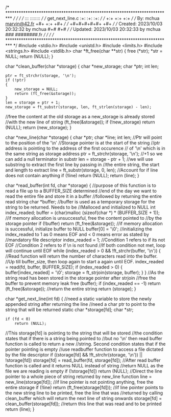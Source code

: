 /* ************************************************************************** */
/*                                                                            */
/*                                                        :::      ::::::::   */
/*   get_next_line.c                                    :+:      :+:    :+:   */
/*                                                    +:+ +:+         +:+     */
/*   By: mchua <marvin@42.fr>                       +#+  +:+       +#+        */
/*                                                +#+#+#+#+#+   +#+           */
/*   Created: 2023/10/03 20:32:32 by mchua             #+#    #+#             */
/*   Updated: 2023/10/03 20:32:33 by mchua            ###   ########.fr       */
/*                                                                            */
/* ************************************************************************** */
#include <stdio.h>
#include <unistd.h>
#include <limits.h>
#include <strings.h>
#include <stdlib.h>
char    *ft_free(char **str)
{
    free (*str);
    *str = NULL;
    return (NULL);
}

char    *clean_buffer(char *storage)
{
    char    *new_storage;
    char    *ptr;
    int     len;

    ptr = ft_strchr(storage, '\n');
    if (!ptr)
    {
        new_storage = NULL;
        return (ft_free(&storage));
    }
    len = storage = ptr + 1;
    new_storage = ft_substr(storage, len, ft_strlen(storage) - len);
//free the content at the old storage as a new_storage is already stored
//with the new line of string
    (ft_free(&storage));
    if (!new_storage)
        return (NULL);
    return (new_storage);
}

char    *new_line(char *storage)
{
    char    *ptr;
    char    *line;
    int     len;
//Ptr will point to the position of the '\n'
//Storage pointer is at the start of the string
//ptr address is pointing to the address of the first occurence
// of '\n' which is in the same string as storage address
    ptr = ft_strchr(storage, '\n');
//+1 so we can add a null terminator in substr
    len = storage - ptr + 1;
//we will use substring to extract the first line by passing in
//the entire string, the start and length to extract
    line = ft_substr(storage, 0, len);
//Account for if line does not contain anything
    if (!line)
        return (NULL);
    return (line);
}

char    *read_buffer(int fd, char *storage)
{
//purpose of this function is to read a file up to a BUFFER_SIZE determined
//end of the day we want to read the entire file and store it in a buffer
//followed by returning the entire read string 
    char    *buffer;
//buffer is used as a temporary storage for the string to be returned. Needs to be
//Malloced and initialized to NULL
    int     index_readed;
    buffer = (char)malloc (sizeof(char *) * (BUFFER_SIZE + 1));
//if memory allocation is unsuccessful, free the content pointed to
//by the storage pointer
    if (!buffer)
        return (ft_free(&storage));
//if memory allocation is successful, initialize buffer to NULL
    buffer[0] = '\0';
//initializing the index_readed to 1 as 0 means EOF and < 0 means error as stated by
//mandatory file descriptor
    index_readed = 1;
//Condition 1 refers to if its not EOF
//Condition 2 refers to if \n is not found
//If both condition not met, loop will continue until EOF
    while (index_readed > 0 && !ft_strchr(buffer, '\n'))
    {
//Read function will return the number of characters read into the buffer.
//Up till buffer_size, then loop again to start a again until EOF.
        index_readed = read(fd, buffer, BUFFER_SIZE);
        if (index_readed > 0)
        {
            buffer[index_readed] = '\0';
            storage = ft_strjoin(storage, buffer);
        }
    }
//As the string read has been stored in the storage pointer after strjoin
//free the buffer to prevent memory leak
    free (buffer);
    if (index_readed == -1)
        return (ft_free(&storage));
//return the entire string
    return (storage);
}

char	*get_next_line(int fd)
{
//need a static variable to store the newly appended string after returning the line
//need a char ptr to point to the string that will be returned
	static char *storage[fd];
	char        *str;	

	if (fd < 0)
		return (NULL);
//This storage[fd] is pointing to the string that will be stored
//the condition states that if there is a string being pointed to
//but no '\n' then read buffer function is called to return a new
//string. Second condition states that if the pointer pointing is empty
//use readbuffer function to access a file dictated by the file descriptor
	if ((storage[fd] && !ft_strchr(storage, '\n')) || !storage[fd])
		storage[fd] = read_buffer(fd, storage[fd]);
//After read buffer function is called and it returns NULL instead of string
//return NULL as the file we are reading is empty
	if (!storage[fd])
		return (NULL);
//Direct the line pointer to a whole piece of string returned by new_line function
    line = new_line(storage[fd]);
//if line pointer is not pointing anything, free the entire storage
    if (!line)
        return (ft_free(storage[fd]));
//if line pointer points to the new string line to be printed, free the line that was
//returned by calling clean_buffer which will return the next line of string onwards
    storage[fd] = clean_buffer(storage[fd]);
//return this line that was read and to be printed
    return (line);
}
